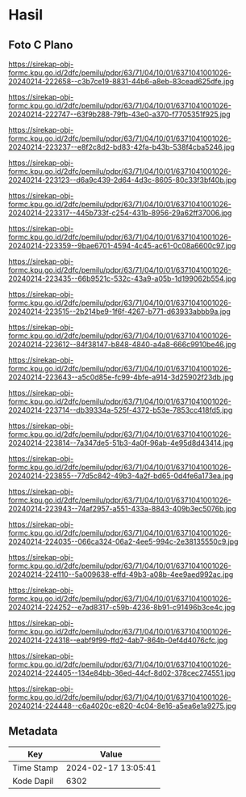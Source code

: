 # Hasil

## Foto C Plano

https://sirekap-obj-formc.kpu.go.id/2dfc/pemilu/pdpr/63/71/04/10/01/6371041001026-20240214-222658--c3b7ce19-8831-44b6-a8eb-83cead625dfe.jpg

https://sirekap-obj-formc.kpu.go.id/2dfc/pemilu/pdpr/63/71/04/10/01/6371041001026-20240214-222747--63f9b288-79fb-43e0-a370-f7705351f925.jpg

https://sirekap-obj-formc.kpu.go.id/2dfc/pemilu/pdpr/63/71/04/10/01/6371041001026-20240214-223237--e8f2c8d2-bd83-42fa-b43b-538f4cba5246.jpg

https://sirekap-obj-formc.kpu.go.id/2dfc/pemilu/pdpr/63/71/04/10/01/6371041001026-20240214-223123--d6a9c439-2d64-4d3c-8605-80c33f3bf40b.jpg

https://sirekap-obj-formc.kpu.go.id/2dfc/pemilu/pdpr/63/71/04/10/01/6371041001026-20240214-223317--445b733f-c254-431b-8956-29a62ff37006.jpg

https://sirekap-obj-formc.kpu.go.id/2dfc/pemilu/pdpr/63/71/04/10/01/6371041001026-20240214-223359--9bae6701-4594-4c45-ac61-0c08a6600c97.jpg

https://sirekap-obj-formc.kpu.go.id/2dfc/pemilu/pdpr/63/71/04/10/01/6371041001026-20240214-223435--66b9521c-532c-43a9-a05b-1d199062b554.jpg

https://sirekap-obj-formc.kpu.go.id/2dfc/pemilu/pdpr/63/71/04/10/01/6371041001026-20240214-223515--2b214be9-1f6f-4267-b771-d63933abbb9a.jpg

https://sirekap-obj-formc.kpu.go.id/2dfc/pemilu/pdpr/63/71/04/10/01/6371041001026-20240214-223612--84f38147-b848-4840-a4a8-666c9910be46.jpg

https://sirekap-obj-formc.kpu.go.id/2dfc/pemilu/pdpr/63/71/04/10/01/6371041001026-20240214-223643--a5c0d85e-fc99-4bfe-a914-3d25902f23db.jpg

https://sirekap-obj-formc.kpu.go.id/2dfc/pemilu/pdpr/63/71/04/10/01/6371041001026-20240214-223714--db39334a-525f-4372-b53e-7853cc418fd5.jpg

https://sirekap-obj-formc.kpu.go.id/2dfc/pemilu/pdpr/63/71/04/10/01/6371041001026-20240214-223814--7a347de5-51b3-4a0f-96ab-4e95d8d43414.jpg

https://sirekap-obj-formc.kpu.go.id/2dfc/pemilu/pdpr/63/71/04/10/01/6371041001026-20240214-223855--77d5c842-49b3-4a2f-bd65-0d4fe6a173ea.jpg

https://sirekap-obj-formc.kpu.go.id/2dfc/pemilu/pdpr/63/71/04/10/01/6371041001026-20240214-223943--74af2957-a551-433a-8843-409b3ec5076b.jpg

https://sirekap-obj-formc.kpu.go.id/2dfc/pemilu/pdpr/63/71/04/10/01/6371041001026-20240214-224035--066ca324-06a2-4ee5-994c-2e38135550c9.jpg

https://sirekap-obj-formc.kpu.go.id/2dfc/pemilu/pdpr/63/71/04/10/01/6371041001026-20240214-224110--5a009638-effd-49b3-a08b-4ee9aed992ac.jpg

https://sirekap-obj-formc.kpu.go.id/2dfc/pemilu/pdpr/63/71/04/10/01/6371041001026-20240214-224252--e7ad8317-c59b-4236-8b91-c91496b3ce4c.jpg

https://sirekap-obj-formc.kpu.go.id/2dfc/pemilu/pdpr/63/71/04/10/01/6371041001026-20240214-224318--eabf9f99-ffd2-4ab7-864b-0ef4d4076cfc.jpg

https://sirekap-obj-formc.kpu.go.id/2dfc/pemilu/pdpr/63/71/04/10/01/6371041001026-20240214-224405--134e84bb-36ed-44cf-8d02-378cec274551.jpg

https://sirekap-obj-formc.kpu.go.id/2dfc/pemilu/pdpr/63/71/04/10/01/6371041001026-20240214-224448--c6a4020c-e820-4c04-8e16-a5ea6e1a9275.jpg


## Metadata

| Key        | Value               |
| ---------- | ------------------- |
| Time Stamp | 2024-02-17 13:05:41 |
| Kode Dapil | 6302                |



